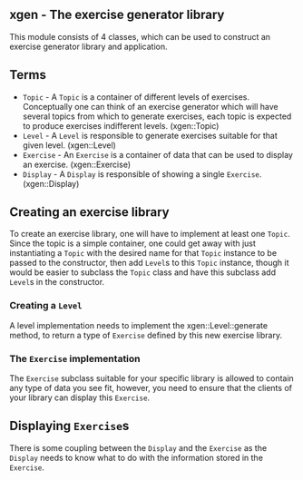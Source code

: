 ## xgen - The exercise generator library
This module consists of 4 classes, which can be used to construct an exercise generator library and application.

## Terms
* `Topic` - A `Topic` is a container of different levels of exercises. Conceptually one can think of an exercise generator which will have several topics from which to generate exercises, each topic is expected to produce exercises indifferent levels. (xgen::Topic)
* `Level` - A `Level` is responsible to generate exercises suitable for that given level. (xgen::Level)
* `Exercise` - An `Exercise` is a container of data that can be used to display an exercise. (xgen::Exercise)
* `Display` - A `Display` is responsible of showing a single `Exercise`. (xgen::Display)

## Creating an exercise library
To create an exercise library, one will have to implement at least one `Topic`. Since the topic is a simple container, one could get away with just instantiating a `Topic` with the desired name for that `Topic` instance to be passed to the constructor, then add `Level`s to this `Topic` instance, though it would be easier to subclass the `Topic` class and have this subclass add `Level`s in the constructor.

### Creating a `Level`
A level implementation needs to implement the xgen::Level::generate method, to return a type of `Exercise` defined by this new exercise library.

### The `Exercise` implementation
The `Exercise` subclass suitable for your specific library is allowed to contain any type of data you see fit, however, you need to ensure that the clients of your library can display this `Exercise`.

## Displaying `Exercise`s
There is some coupling between the `Display` and the `Exercise` as the `Display` needs to know what to do with the information stored in the `Exercise`.
